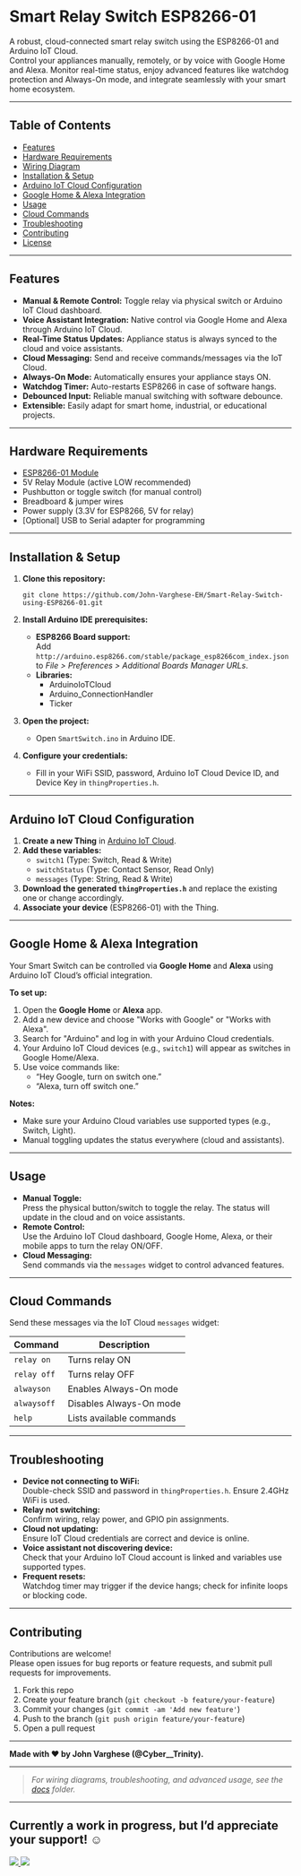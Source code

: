 # Smart Relay Switch ESP8266-01

A robust, cloud-connected smart relay switch using the ESP8266-01 and Arduino IoT Cloud.  
Control your appliances manually, remotely, or by voice with Google Home and Alexa. Monitor real-time status, enjoy advanced features like watchdog protection and Always-On mode, and integrate seamlessly with your smart home ecosystem.

---

## Table of Contents 

- [Features](#features)
- [Hardware Requirements](#hardware-requirements)
- [Wiring Diagram](#wiring-diagram)
- [Installation & Setup](#installation--setup)
- [Arduino IoT Cloud Configuration](#arduino-iot-cloud-configuration)
- [Google Home & Alexa Integration](#google-home--alexa-integration)
- [Usage](#usage)
- [Cloud Commands](#cloud-commands)
- [Troubleshooting](#troubleshooting)
- [Contributing](#contributing)
- [License](#license)

---

## Features

- **Manual & Remote Control:** Toggle relay via physical switch or Arduino IoT Cloud dashboard.
- **Voice Assistant Integration:** Native control via Google Home and Alexa through Arduino IoT Cloud.
- **Real-Time Status Updates:** Appliance status is always synced to the cloud and voice assistants.
- **Cloud Messaging:** Send and receive commands/messages via the IoT Cloud.
- **Always-On Mode:** Automatically ensures your appliance stays ON.
- **Watchdog Timer:** Auto-restarts ESP8266 in case of software hangs.
- **Debounced Input:** Reliable manual switching with software debounce.
- **Extensible:** Easily adapt for smart home, industrial, or educational projects.

---

## Hardware Requirements

- [ESP8266-01 Module](https://www.espressif.com/en/products/socs/esp8266)
- 5V Relay Module (active LOW recommended)
- Pushbutton or toggle switch (for manual control)
- Breadboard & jumper wires
- Power supply (3.3V for ESP8266, 5V for relay)
- [Optional] USB to Serial adapter for programming

---

<!-- ## Wiring Diagram 



> **Note:** Use logic level shifters if your relay requires 5V signals.

--- -->

## Installation & Setup

1. **Clone this repository:**
    ```
    git clone https://github.com/John-Varghese-EH/Smart-Relay-Switch-using-ESP8266-01.git
    ```

2. **Install Arduino IDE prerequisites:**
    - **ESP8266 Board support:**  
      Add `http://arduino.esp8266.com/stable/package_esp8266com_index.json` to *File > Preferences > Additional Boards Manager URLs*.
    - **Libraries:**  
      - ArduinoIoTCloud  
      - Arduino_ConnectionHandler  
      - Ticker

3. **Open the project:**
    - Open `SmartSwitch.ino` in Arduino IDE.

4. **Configure your credentials:**
    - Fill in your WiFi SSID, password, Arduino IoT Cloud Device ID, and Device Key in `thingProperties.h`.

---

## Arduino IoT Cloud Configuration

1. **Create a new Thing** in [Arduino IoT Cloud](https://create.arduino.cc/iot/).
2. **Add these variables:**
    - `switch1` (Type: Switch, Read & Write)
    - `switchStatus` (Type: Contact Sensor, Read Only)
    - `messages` (Type: String, Read & Write)
3. **Download the generated `thingProperties.h`** and replace the existing one or change accordingly.
4. **Associate your device** (ESP8266-01) with the Thing.

---

## Google Home & Alexa Integration

Your Smart Switch can be controlled via **Google Home** and **Alexa** using Arduino IoT Cloud’s official integration.

**To set up:**
1. Open the **Google Home** or **Alexa** app.
2. Add a new device and choose "Works with Google" or "Works with Alexa".
3. Search for "Arduino" and log in with your Arduino Cloud credentials.
4. Your Arduino IoT Cloud devices (e.g., `switch1`) will appear as switches in Google Home/Alexa.
5. Use voice commands like:
    - “Hey Google, turn on switch one.”
    - “Alexa, turn off switch one.”

**Notes:**
- Make sure your Arduino Cloud variables use supported types (e.g., Switch, Light).
- Manual toggling updates the status everywhere (cloud and assistants).

---

## Usage

- **Manual Toggle:**  
  Press the physical button/switch to toggle the relay. The status will update in the cloud and on voice assistants.
- **Remote Control:**  
  Use the Arduino IoT Cloud dashboard, Google Home, Alexa, or their mobile apps to turn the relay ON/OFF.
- **Cloud Messaging:**  
  Send commands via the `messages` widget to control advanced features.

---

## Cloud Commands

Send these messages via the IoT Cloud `messages` widget:

| Command       | Description                    |
|---------------|-------------------------------|
| `relay on`    | Turns relay ON                |
| `relay off`   | Turns relay OFF               |
| `alwayson`    | Enables Always-On mode        |
| `alwaysoff`   | Disables Always-On mode       |
| `help`        | Lists available commands      |

---

## Troubleshooting

- **Device not connecting to WiFi:**  
  Double-check SSID and password in `thingProperties.h`. Ensure 2.4GHz WiFi is used.
- **Relay not switching:**  
  Confirm wiring, relay power, and GPIO pin assignments.
- **Cloud not updating:**  
  Ensure IoT Cloud credentials are correct and device is online.
- **Voice assistant not discovering device:**  
  Check that your Arduino IoT Cloud account is linked and variables use supported types.
- **Frequent resets:**  
  Watchdog timer may trigger if the device hangs; check for infinite loops or blocking code.

---

## Contributing

Contributions are welcome!  
Please open issues for bug reports or feature requests, and submit pull requests for improvements.

1. Fork this repo  
2. Create your feature branch (`git checkout -b feature/your-feature`)  
3. Commit your changes (`git commit -am 'Add new feature'`)  
4. Push to the branch (`git push origin feature/your-feature`)  
5. Open a pull request

---

**Made with ❤️ by John Varghese (@Cyber__Trinity).**

---

> *For wiring diagrams, troubleshooting, and advanced usage, see the [docs](docs/) folder.*

---

## Currently a work in progress, but I’d appreciate your support! ☺️
<p align="left">
  <a href="https://buymeacoffee.com/CyberTrinity">
    <img src="https://img.shields.io/badge/Buy%20Me%20a%20Coffee-ffdd00?style=for-the-badge&logo=buy-me-a-coffee&logoColor=black" />
  </a>
  <a href="https://patreon.com/CyberTrinity">
    <img src="https://img.shields.io/badge/Patreon-F96854?style=for-the-badge&logo=patreon&logoColor=white" />
  </a>
</p>
